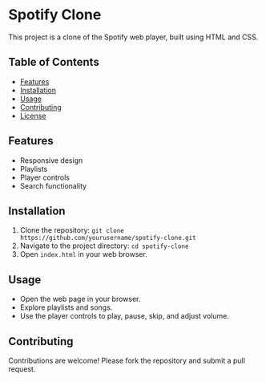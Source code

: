 # Spotify Clone

This project is a clone of the Spotify web player, built using HTML and CSS.

## Table of Contents

- [Features](#features)
- [Installation](#installation)
- [Usage](#usage)
- [Contributing](#contributing)
- [License](#license)

## Features

- Responsive design
- Playlists
- Player controls
- Search functionality

## Installation

1. Clone the repository: `git clone https://github.com/yourusername/spotify-clone.git`
2. Navigate to the project directory: `cd spotify-clone`
3. Open `index.html` in your web browser.

## Usage

- Open the web page in your browser.
- Explore playlists and songs.
- Use the player controls to play, pause, skip, and adjust volume.

## Contributing

Contributions are welcome! Please fork the repository and submit a pull request.

